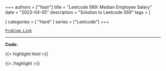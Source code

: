 
+++
authors = ["Yasir"]
title = "Leetcode 569: Median Employee Salary"
date = "2023-04-05"
description = "Solution to Leetcode 569"
tags = [
    
]
categories = [
    "Hard"
]
series = ["Leetcode"]
+++



[`Problem Link`](https://leetcode.com/problems/median-employee-salary/description/)

---

**Code:**

{{< highlight html >}}

{{< /highlight >}}

